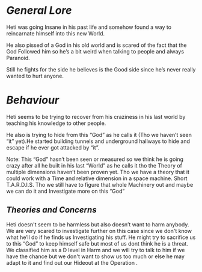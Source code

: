 # 			 ***General Lore***

Heti was going Insane in his past life and somehow found a way to reincarnate himself into this new World.

He also pissed of a God in his old world and is scared of the fact that the God Followed him so he’s a bit weird when talking to people and always Paranoid.

Still he fights for the side he believes is the Good side since he’s never really wanted to hurt anyone.

# 		            ***Behaviour***

Heti seems to be trying to recover from his craziness in his last world by teaching his knowledge to other people.

He also is trying to hide from this “God” as he calls it (Tho we haven’t seen “it” yet).He started building tunnels and underground hallways to hide and escape if he ever got attacked by “it”.

Note: This “God” hasn’t been seen or measured so we think he is going crazy after all he built in his last “World” as he calls it tho the Theory of multiple dimensions haven’t been proven yet. Tho we have a theory that it could work with a Time and relative dimension in a space machine. Short T.A.R.D.I.S.  Tho we still have to figure that whole Machinery out and maybe we can do it and Investigate more on this “God”

##   ***Theories and Concerns***

Heti doesn't seem to be harmless but also doesn’t want to harm anybody. We are very scared to investigate further on this case since we don't know what he’ll do if he finds us Investigating his stuff. He might try to sacrifice us to this “God” to keep himself safe but most of us dont think he is a threat. We classified him as a D level in Harm and we will try to talk to him if we have the chance but we don't want to show us too much or else he may adapt to it and find out our Hideout at the Operation .

			
